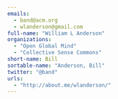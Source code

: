 ```yaml
---
emails: 
  - band@acm.org
  - wlanderson@gmail.com
full-name: "William L Anderson"
organizations: 
  - "Open Global Mind"
  - "Collective Sense Commons"
short-name: Bill
sortable-name: "Anderson, Bill"
twitter: "@band"
urls: 
  - "http://about.me/wlanderson/"
---
```

